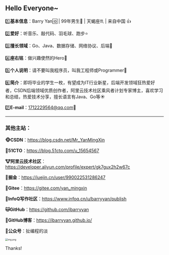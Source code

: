 ## Hello Everyone~

:one:**基本信息**：Barry Yan:id:  |  99年男生:eyes: |  天蝎座:scorpius:  |  来自中国   :+1:

:two:**爱好**：听音乐、敲代码、羽毛球、跑步:star:	

:three:**擅长领域**：Go、Java、数据存储、网络协议、后端:star2:

:four:**座右铭**：做兴趣使然的Hero:rocket:

:five:**个人说明**：请不要叫我程序员，叫我工程师或Programmer:muscle:

:six:**简介**：即将毕业的学生一枚，有望成为IT行业新星，后端开发领域狂热爱好者，CSDN后端领域优质创作者，阿里云技术社区乘风者计划专家博主，喜欢学习和总结，热爱技术分享，擅长语言有Java、Go等:sunny:

:seven:**E-mail**：1712229564@qq.com:love_letter:

---
### 其他主站：

**:monkey_face:CSDN**：https://blog.csdn.net/Mr_YanMingXin

:monkey:**51CTO**：https://blog.51cto.com/u_15654567

**:cow:阿里云技术社区**：https://developer.aliyun.com/profile/expert/gk7gux2h2w67c

**:hatching_chick:掘金**：https://juejin.cn/user/990022531286247

**:koala:Gitee**：https://gitee.com/yan_mingxin

:camel:**InfoQ写作社区**：https://www.infoq.cn/u/barryyan/publish

**:cat:GitHub**：https://github.com/ibarryyan

:rabbit:**GitHub博客**：https://ibarryyan.github.io/

**:penguin:公众号**：扯编程的淡

<img src="https://ibarryyan.oss-cn-hangzhou.aliyuncs.com/1.jpg" alt="img.png" style="zoom:50%;" />

Thanks!
